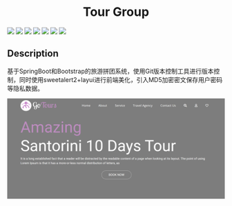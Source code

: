 

<h1 align='center'> Tour Group </h1>


 ![](https://img.shields.io/badge/Git-%E7%89%88%E6%9C%AC%E6%8E%A7%E5%88%B6-orange)
![](https://img.shields.io/badge/maven-%E9%A1%B9%E7%9B%AE%E7%AE%A1%E7%90%86-yellowgreen) 
![](https://img.shields.io/badge/springboot%2Bbootstrap-%E5%89%8D%E5%90%8E%E7%AB%AF%E6%A1%86%E6%9E%B6-blue)
![](https://img.shields.io/badge/sweetalert2%2Blayui-%E5%89%8D%E7%AB%AF%E6%8F%92%E4%BB%B6-red)
![](https://img.shields.io/badge/MD5-%E7%94%A8%E6%88%B7%E9%9A%90%E7%A7%81%E4%BF%9D%E6%8A%A4-lightgrey)
![](https://img.shields.io/badge/ajax-%E5%BC%82%E6%AD%A5%E5%88%B7%E6%96%B0-orange)
![](https://img.shields.io/badge/JSON-%E6%95%B0%E6%8D%AE%E4%BA%A4%E4%BA%92-yellowgreen)



## Description

基于SpringBoot和Bootstrap的旅游拼团系统，使用Git版本控制工具进行版本控制，同时使用sweetalert2+layui进行前端美化，引入MD5加密密文保存用户密码等隐私数据。

![](index.png)
